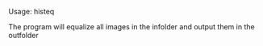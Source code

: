 Usage: histeq <infolder> <outfolder>

The program will equalize all images in the infolder and output them in the outfolder
